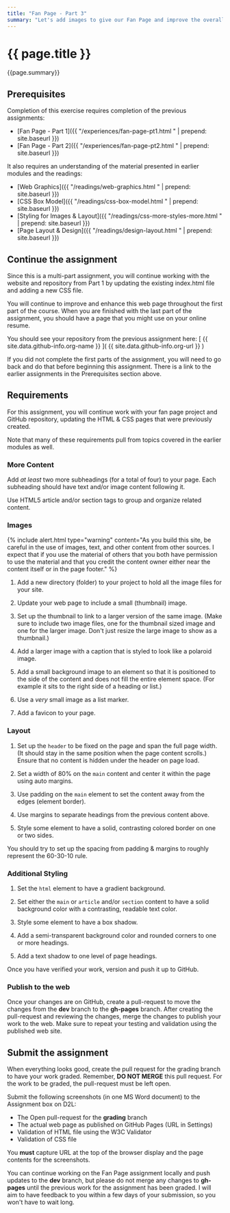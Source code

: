 ```yaml
---
title: "Fan Page - Part 3"
summary: "Let's add images to give our Fan Page and improve the overall page layout and style."
---
```


# {{ page.title }}
{{page.summary}}

## Prerequisites
Completion of this exercise requires completion of the previous assignments:  

- [Fan Page - Part 1]({{ "/experiences/fan-page-pt1.html " | prepend: site.baseurl }})
- [Fan Page - Part 2]({{ "/experiences/fan-page-pt2.html " | prepend: site.baseurl }})

It also requires an understanding of the material presented in earlier modules and the readings:  

- [Web Graphics]({{ "/readings/web-graphics.html " | prepend: site.baseurl }})
- [CSS Box Model]({{ "/readings/css-box-model.html " | prepend: site.baseurl }})
- [Styling for Images & Layout]({{ "/readings/css-more-styles-more.html " | prepend: site.baseurl }})
- [Page Layout & Design]({{ "/readings/design-layout.html " | prepend: site.baseurl }})

## Continue the assignment
Since this is a multi-part assignment, you will continue working with the website and repository from Part 1 by updating the existing index.html file and adding a new CSS file.

You will continue to improve and enhance this web page throughout the first part of the course. When you are finished with the last part of the assignment, you should have a page that you might use on your online resume.

You should see your repository from the previous assignment here:
[ {{ site.data.github-info.org-name }} ]( {{ site.data.github-info.org-url }} )

If you did not complete the first parts of the assignment, you will need to go back and do that before beginning this assignment. There is a link to the earlier assignments in the Prerequisites section above.

## Requirements
For this assignment, you will continue work with your fan page project and GitHub repository, updating the HTML & CSS pages that were previously created.

Note that many of these requirements pull from topics covered in the earlier modules as well.

### More Content
Add *at least* two more subheadings (for a total of four) to your page. Each subheading should have text and/or image content following it.

Use HTML5 article and/or section tags to group and organize related content.

### Images
{% include alert.html type="warning"
  content="As you build this site, be careful in the use of images, text, and other content from other sources. I expect that if you use the material of others that you both have permission to use the material and that you credit the content owner either near the content itself or in the page footer."
%}

1. Add a new directory (folder) to your project to hold all the image files for your site.

2. Update your web page to include a small (thumbnail) image.

3. Set up the thumbnail to link to a larger version of the same image.  (Make sure to include two image files, one for the thumbnail sized image and one for the larger image. Don't just resize the large image to show as a thumbnail.)

4. Add a larger image with a caption that is styled to look like a polaroid image.

5. Add a small background image to an element so that it is positioned to the side of the content and does not fill the entire element space. (For example it sits to the right side of a heading or list.)

6. Use a *very* small image as a list marker.

7. Add a favicon to your page.

### Layout

1. Set up the `header` to be fixed on the page  and span the full page width. (It should stay in the same position when the page content scrolls.) Ensure that no content is hidden under the header on page load.

2. Set a width of 80% on the `main` content and center it within the page using auto margins.

3. Use padding on the `main` element to set the content away from the edges (element border).

4. Use margins to separate headings from the previous content above.

5. Style some element to have a solid, contrasting colored border on one or two sides.

You should try to set up the spacing from padding & margins to roughly represent the 60-30-10 rule.

### Additional Styling
1. Set the `html` element to have a gradient background.

2. Set either the `main` or `article` and/or `section` content to have a solid background color with a contrasting, readable text color.

3. Style some element to have a box shadow.

4. Add a semi-transparent background color and rounded corners to one or more headings.

5. Add a text shadow to one level of page headings.


Once you have verified your work, version and push it up to GitHub.  


### Publish to the web
Once your changes are on GitHub, create a pull-request to move the changes from the __dev__ branch to the __gh-pages__ branch. After creating the pull-request and reviewing the changes, merge the changes to publish your work to the web.  Make sure to repeat your testing and validation using the published web site.


## Submit the assignment
When everything looks good, create the pull request for the grading branch to have your work graded. Remember, __DO NOT MERGE__ this pull request. For the work to be graded, the pull-request must be left open.  

Submit the following screenshots (in one MS Word document) to the Assignment box on D2L:

- The Open pull-request for the __grading__ branch
- The actual web page as published on GitHub Pages (URL in Settings)
- Validation of HTML file using the W3C Validator
- Validation of CSS file

You __must__ capture URL at the top of the browser display and the page contents for the screenshots.

You can continue working on the Fan Page assignment locally and push updates to the __dev__ branch, but please do not merge any changes to __gh-pages__ until the previous work for the assignment has been graded. I will aim to have feedback to you within a few days of your submission, so you won't have to wait long.
